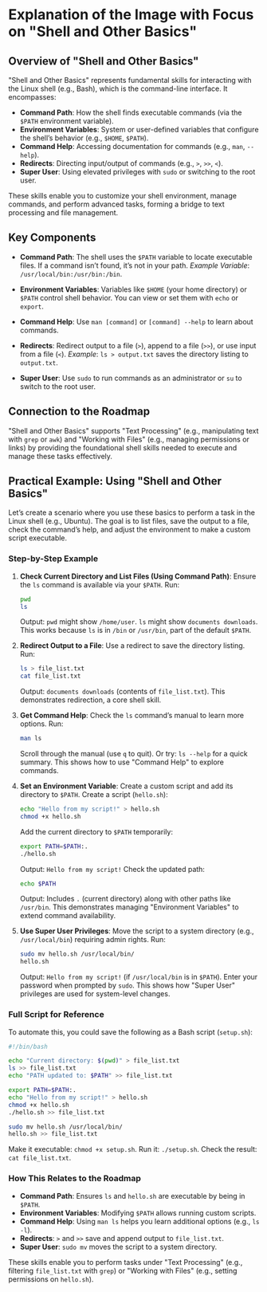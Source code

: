# Explanation of the Image with Focus on "Shell and Other Basics"

## Overview of "Shell and Other Basics"
"Shell and Other Basics" represents fundamental skills for interacting with the Linux shell (e.g., Bash), which is the command-line interface. It encompasses:

*   **Command Path**: How the shell finds executable commands (via the `$PATH` environment variable).
*   **Environment Variables**: System or user-defined variables that configure the shell’s behavior (e.g., `$HOME`, `$PATH`).
*   **Command Help**: Accessing documentation for commands (e.g., `man`, `--help`).
*   **Redirects**: Directing input/output of commands (e.g., `>`, `>>`, `<`).
*   **Super User**: Using elevated privileges with `sudo` or switching to the root user.

These skills enable you to customize your shell environment, manage commands, and perform advanced tasks, forming a bridge to text processing and file management.

## Key Components

*   **Command Path**:
    The shell uses the `$PATH` variable to locate executable files. If a command isn’t found, it’s not in your path.
    *Example Variable*: `/usr/local/bin:/usr/bin:/bin`.

*   **Environment Variables**:
    Variables like `$HOME` (your home directory) or `$PATH` control shell behavior.
    You can view or set them with `echo` or `export`.

*   **Command Help**:
    Use `man [command]` or `[command] --help` to learn about commands.

*   **Redirects**:
    Redirect output to a file (`>`), append to a file (`>>`), or use input from a file (`<`).
    *Example*: `ls > output.txt` saves the directory listing to `output.txt`.

*   **Super User**:
    Use `sudo` to run commands as an administrator or `su` to switch to the root user.

## Connection to the Roadmap
"Shell and Other Basics" supports "Text Processing" (e.g., manipulating text with `grep` or `awk`) and "Working with Files" (e.g., managing permissions or links) by providing the foundational shell skills needed to execute and manage these tasks effectively.

## Practical Example: Using "Shell and Other Basics"
Let’s create a scenario where you use these basics to perform a task in the Linux shell (e.g., Ubuntu). The goal is to list files, save the output to a file, check the command’s help, and adjust the environment to make a custom script executable.

### Step-by-Step Example

1.  **Check Current Directory and List Files (Using Command Path)**:
    Ensure the `ls` command is available via your `$PATH`.
    Run:
    ```bash
    pwd
    ls
    ```
    Output:
    `pwd` might show `/home/user`.
    `ls` might show `documents downloads`.
    This works because `ls` is in `/bin` or `/usr/bin`, part of the default `$PATH`.

2.  **Redirect Output to a File**:
    Use a redirect to save the directory listing.
    Run:
    ```bash
    ls > file_list.txt
    cat file_list.txt
    ```
    Output: `documents downloads` (contents of `file_list.txt`).
    This demonstrates redirection, a core shell skill.

3.  **Get Command Help**:
    Check the `ls` command’s manual to learn more options.
    Run:
    ```bash
    man ls
    ```
    Scroll through the manual (use `q` to quit).
    Or try: `ls --help` for a quick summary.
    This shows how to use "Command Help" to explore commands.

4.  **Set an Environment Variable**:
    Create a custom script and add its directory to `$PATH`.
    Create a script (`hello.sh`):
    ```bash
    echo "Hello from my script!" > hello.sh
    chmod +x hello.sh
    ```
    Add the current directory to `$PATH` temporarily:
    ```bash
    export PATH=$PATH:.
    ./hello.sh
    ```
    Output: `Hello from my script!`
    Check the updated path:
    ```bash
    echo $PATH
    ```
    Output: Includes `.` (current directory) along with other paths like `/usr/bin`.
    This demonstrates managing "Environment Variables" to extend command availability.

5.  **Use Super User Privileges**:
    Move the script to a system directory (e.g., `/usr/local/bin`) requiring admin rights.
    Run:
    ```bash
    sudo mv hello.sh /usr/local/bin/
    hello.sh
    ```
    Output: `Hello from my script!` (if `/usr/local/bin` is in `$PATH`).
    Enter your password when prompted by `sudo`.
    This shows how "Super User" privileges are used for system-level changes.

### Full Script for Reference
To automate this, you could save the following as a Bash script (`setup.sh`):

```bash
#!/bin/bash

echo "Current directory: $(pwd)" > file_list.txt
ls >> file_list.txt
echo "PATH updated to: $PATH" >> file_list.txt

export PATH=$PATH:.
echo "Hello from my script!" > hello.sh
chmod +x hello.sh
./hello.sh >> file_list.txt

sudo mv hello.sh /usr/local/bin/
hello.sh >> file_list.txt
```
Make it executable: `chmod +x setup.sh`.
Run it: `./setup.sh`.
Check the result: `cat file_list.txt`.

### How This Relates to the Roadmap

*   **Command Path**: Ensures `ls` and `hello.sh` are executable by being in `$PATH`.
*   **Environment Variables**: Modifying `$PATH` allows running custom scripts.
*   **Command Help**: Using `man ls` helps you learn additional options (e.g., `ls -l`).
*   **Redirects**: `>` and `>>` save and append output to `file_list.txt`.
*   **Super User**: `sudo mv` moves the script to a system directory.

These skills enable you to perform tasks under "Text Processing" (e.g., filtering `file_list.txt` with `grep`) or "Working with Files" (e.g., setting permissions on `hello.sh`).
